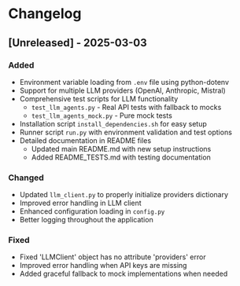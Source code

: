 # Changelog

## [Unreleased] - 2025-03-03

### Added
- Environment variable loading from `.env` file using python-dotenv
- Support for multiple LLM providers (OpenAI, Anthropic, Mistral)
- Comprehensive test scripts for LLM functionality
  - `test_llm_agents.py` - Real API tests with fallback to mocks
  - `test_llm_agents_mock.py` - Pure mock tests
- Installation script `install_dependencies.sh` for easy setup
- Runner script `run.py` with environment validation and test options
- Detailed documentation in README files
  - Updated main README.md with new setup instructions
  - Added README_TESTS.md with testing documentation

### Changed
- Updated `llm_client.py` to properly initialize providers dictionary
- Improved error handling in LLM client
- Enhanced configuration loading in `config.py`
- Better logging throughout the application

### Fixed
- Fixed 'LLMClient' object has no attribute 'providers' error
- Improved error handling when API keys are missing
- Added graceful fallback to mock implementations when needed 